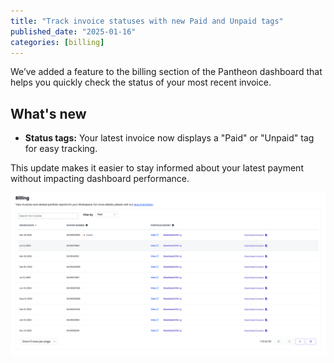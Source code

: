 ```yaml
---
title: "Track invoice statuses with new Paid and Unpaid tags"
published_date: "2025-01-16"
categories: [billing]
---
```

We’ve added a feature to the billing section of the Pantheon dashboard that helps you quickly check the status of your most recent invoice.

## What's new

* **Status tags:** Your latest invoice now displays a "Paid" or "Unpaid" tag for easy tracking.

This update makes it easier to stay informed about your latest payment without impacting dashboard performance.

![New invoice status tags](../images/release-notes/2024/invoice-tags.png)
